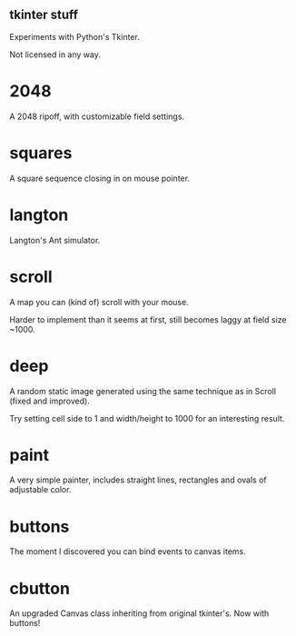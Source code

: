 ## tkinter stuff
Experiments with Python's Tkinter.

Not licensed in any way.

# 2048
A 2048 ripoff, with customizable field settings.

# squares
A square sequence closing in on mouse pointer.

# langton
Langton's Ant simulator.

# scroll
A map you can (kind of) scroll with your mouse.

Harder to implement than it seems at first, still becomes laggy at field size ~1000.

# deep
A random static image generated using the same technique as in Scroll (fixed and improved).

Try setting cell side to 1 and width/height to 1000 for an interesting result.

# paint
A very simple painter, includes straight lines, rectangles and ovals of adjustable color.

# buttons
The moment I discovered you can bind events to canvas items.

# cbutton
An upgraded Canvas class inheriting from original tkinter's. Now with buttons!
